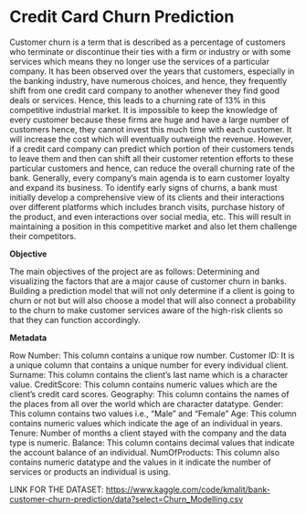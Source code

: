 # Credit Card Churn Prediction

Customer churn is a term that is described as a percentage of customers who terminate or discontinue their ties with a firm or industry or with some services which means they no longer use the services of a particular company. It has been observed over the years that customers, especially in the banking industry, have numerous choices, and hence, they frequently shift from one credit card company to another whenever they find good deals or services. Hence, this leads to a churning rate of 13% in this competitive industrial market. 
It is impossible to keep the knowledge of every customer because these firms are huge and have a large number of customers hence, they cannot invest this much time with each customer. It will increase the cost which will eventually outweigh the revenue.  However, if a credit card company can predict which portion of their customers tends to leave them and then can shift all their customer retention efforts to these particular customers and hence, can reduce the overall churning rate of the bank. Generally, every company’s main agenda is to earn customer loyalty and expand its business. 
To identify early signs of churns, a bank must initially develop a comprehensive view of its clients and their interactions over different platforms which includes branch visits, purchase history of the product, and even interactions over social media, etc. This will result in maintaining a position in this competitive market and also let them challenge their competitors.  

**Objective** 

The main objectives of the project are as follows: 
Determining and visualizing the factors that are a major cause of customer churn in banks.
Building a prediction model that will not only determine if a client is going to churn or not but will also choose a model that will also connect a probability to the churn to make customer services aware of the high-risk clients so that they can function accordingly. 

**Metadata**

Row Number: This column contains a unique row number.
Customer ID:  It is a unique column that contains a unique number for every individual client.
Surname:  This column contains the client’s last name which is a character value.
CreditScore: This column contains numeric values which are the client’s credit card scores. 
Geography: This column contains the names of the places from all over the world which are character datatype.
Gender: This column contains two values i.e., “Male” and “Female” 
Age: This column contains numeric values which indicate the age of an individual in years.
Tenure: Number of months a client stayed with the company and the data type is numeric.
Balance: This column contains decimal values that indicate the account balance of an individual.
NumOfProducts: This column also contains numeric datatype and the values in it indicate the number of services or products an individual is using.


LINK FOR THE DATASET:
https://www.kaggle.com/code/kmalit/bank-customer-churn-prediction/data?select=Churn_Modelling.csv 


